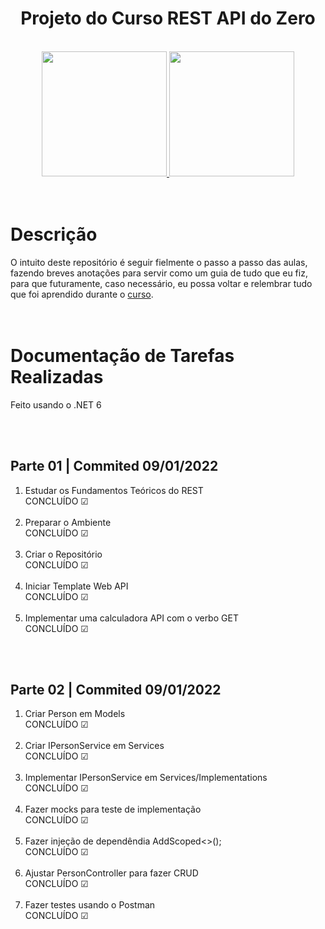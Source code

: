 <h1 align="center">Projeto do Curso REST API do Zero</h1>
<br/>
<div align="center">
    <a href="https://www.udemy.com/course/restful-apis-do-0-a-nuvem-com-aspnet-core-e-docker/">
      <img height="200em"src="https://img-b.udemycdn.com/user/200_H/47834422_2037_3.jpg?secure=mfvAUs2AxpDzdOmoqAp6cA%3D%3D%2C1641383779">
      <img height="200em"src="https://drive.google.com/uc?id=1BwfV3zB25jeoQkyHoINXRqMqGHI5kjEY&export=download">
    </a>
</div>
<br/><br/>
<div>
  <h1>Descrição</h1>
O intuito deste repositório é seguir fielmente o passo a passo das aulas, fazendo breves anotações para servir como um guia de tudo que eu fiz, para que futuramente, caso necessário, eu possa voltar e relembrar tudo que foi aprendido durante o <a href="https://www.udemy.com/course/restful-apis-do-0-a-nuvem-com-aspnet-core-e-docker/">curso</a>.
</div>
<br/><br/>
<div>
  <h1>Documentação de Tarefas Realizadas</h1>
  <p>Feito usando o .NET 6</p>
  <br/><br/>
  <h2>Parte 01 | Commited 09/01/2022</h2>
  <div>
    <ol>
      <li>Estudar os Fundamentos Teóricos do REST<br/>CONCLUÍDO ☑</li>
      <br/>
      <li>Preparar o Ambiente<br/>CONCLUÍDO ☑</li>
      <br/>
      <li>Criar o Repositório<br/>CONCLUÍDO ☑</li>
      <br/>
      <li>Iniciar Template Web API<br/>CONCLUÍDO ☑</li>
      <br/>
      <li>Implementar uma calculadora API com o verbo GET<br/>CONCLUÍDO ☑</li>
    </ol> 
  </div>
  <br/><br/>
  <h2>Parte 02 | Commited 09/01/2022</h2>
  <div>
    <ol>
      <li>Criar Person em Models<br/>CONCLUÍDO ☑</li>
      <br/>
      <li>Criar IPersonService em Services<br/>CONCLUÍDO ☑</li>
      <br/>
      <li>Implementar IPersonService em Services/Implementations<br/>CONCLUÍDO ☑</li>
      <br/>
      <li>Fazer mocks para teste de implementação<br/>CONCLUÍDO ☑</li>
      <br/>
      <li>Fazer injeção de dependêndia AddScoped<>();<br/>CONCLUÍDO ☑</li>
      <br/>
      <li>Ajustar PersonController para fazer CRUD<br/>CONCLUÍDO ☑</li>
      <br/>
      <li>Fazer testes usando o Postman<br/>CONCLUÍDO ☑</li>
    </ol> 
  </div>
</div>